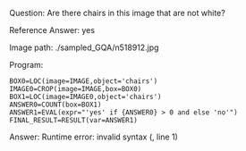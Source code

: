 Question: Are there chairs in this image that are not white?

Reference Answer: yes

Image path: ./sampled_GQA/n518912.jpg

Program:

```
BOX0=LOC(image=IMAGE,object='chairs')
IMAGE0=CROP(image=IMAGE,box=BOX0)
BOX1=LOC(image=IMAGE0,object='chairs')
ANSWER0=COUNT(box=BOX1)
ANSWER1=EVAL(expr="'yes' if {ANSWER0} > 0 and else 'no'")
FINAL_RESULT=RESULT(var=ANSWER1)
```
Answer: Runtime error: invalid syntax (<string>, line 1)

